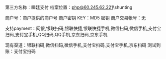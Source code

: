 第三方名称：瞬廷支付
档案位置：php@60.245.62.221\shunting

商户号：商户提供的商户号
商户密钥 KEY：MD5 密钥
商户交易帐号：无

支持payment：网银,银联扫码,银联快捷,银联快捷手机,微信扫码,微信手机,支付宝扫码,支付宝手机,QQ扫码,QQ手机,京东扫码,京东手机

现有渠道：银联扫码,微信扫码,微信手机,支付宝扫码,支付宝手机,京东扫码
测试到账：支付宝扫码